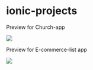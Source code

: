 # ionic-projects

Preview for Church-app

<img src="https://media.giphy.com/media/1yT7gYdDYIbntcxWlN/giphy.gif"/>

Preview for E-commerce-list app

<img src="https://media.giphy.com/media/46fdybJNCkavzvVnEN/giphy.gif"/>
